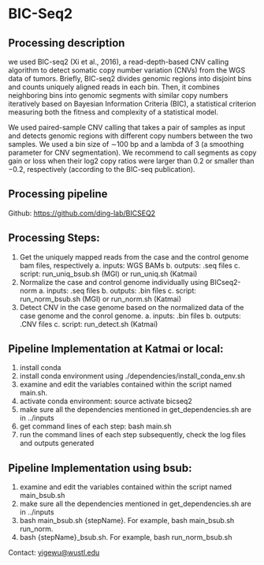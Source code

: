 # BIC-Seq2
## Processing description
we used BIC-seq2 (Xi et al., 2016), a read-depth-based CNV calling algorithm to detect somatic copy number variation (CNVs) from the WGS data of tumors. Briefly, BIC-seq2 divides genomic regions into disjoint bins and counts uniquely aligned reads in each bin. Then, it combines neighboring bins into genomic segments with similar copy numbers iteratively based on Bayesian Information Criteria (BIC), a statistical criterion measuring both the fitness and complexity of a statistical model. 

We used paired-sample CNV calling that takes a pair of samples as input and detects genomic regions with different copy numbers between the two samples. We used a bin size of ∼100 bp and a lambda of 3 (a smoothing parameter for CNV segmentation). We recommend to call segments as copy gain or loss when their log2 copy ratios were larger than 0.2 or smaller than −0.2, respectively (according to the BIC-seq publication).

## Processing pipeline
Github: https://github.com/ding-lab/BICSEQ2

## Processing Steps:
1. Get the uniquely mapped reads from the case and the control  genome bam files, respectively
	a. inputs: WGS BAMs
	b. outputs: .seq files
	c. script: run_uniq_bsub.sh (MGI) or run_uniq.sh (Katmai) 
2. Normalize the case and control genome individually using BICseq2-norm
	a. inputs: .seq files
	b. outputs: .bin files
	c. script: run_norm_bsub.sh (MGI) or run_norm.sh (Katmai)
3. Detect CNV in the case genome based on the normalized data of the case genome and the conrol genome. 
	a. inputs: .bin files
	b. outputs: .CNV files
	c. script: run_detect.sh (Katmai)

## Pipeline Implementation at Katmai or local:
1. install conda
2. install conda environment using ./dependencies/install_conda_env.sh
3. examine and edit the variables contained within the script named main.sh.
4. activate conda environment: source activate bicseq2
5. make sure all the dependencies mentioned in get_dependencies.sh are in ../inputs
6. get command lines of each step: bash main.sh
6. run the command lines of each step subsequently, check the log files and outputs generated

## Pipeline Implementation using bsub:
1. examine and edit the variables contained within the script named main_bsub.sh
2. make sure all the dependencies mentioned in get_dependencies.sh are in ../inputs
3. bash main_bsub.sh {stepName}. For example, bash main_bsub.sh run_norm.
4. bash {stepName}_bsub.sh. For example, bash run_norm_bsub.sh

Contact: yigewu@wustl.edu
